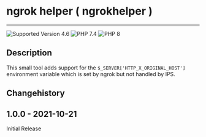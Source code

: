 # ngrok helper ( ngrokhelper )

- - - -

![Supported Version 4.6](https://img.shields.io/badge/IPS-4.6-blue)	![PHP 7.4](https://img.shields.io/badge/PHP-7.4-green)	![PHP 8](https://img.shields.io/badge/PHP-8.0-green)

## Description
This small tool adds support for the `$_SERVER['HTTP_X_ORIGINAL_HOST']` environment variable which is set by ngrok but not handled by IPS.

## Changehistory
 1.0.0 - 2021-10-21
-------------------
Initial Release